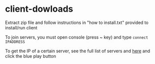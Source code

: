 # client-dowloads

Extract zip file and follow instructions in "how to install.txt" provided to install/run client

To join servers, you must open console (press ~ key) and type `connect IPADDRESS`

To get the IP of a certain server, see the full list of servers and [here](https://master.iw4.zip/servers) and click the blue play button
